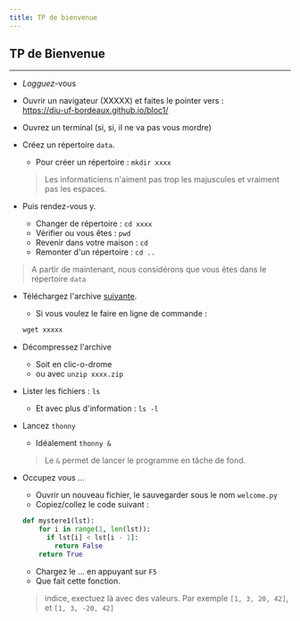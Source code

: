 ```yaml
---
title: TP de bienvenue
---
```


## TP de Bienvenue

---

- *Logguez*-vous

- Ouvrir un navigateur (XXXXX) et faites le pointer vers : \
  <https://diu-uf-bordeaux.github.io/bloc1/>

- Ouvrez un terminal (si, si, il ne va pas vous mordre)

- Créez un répertoire `data`.
  - Pour créer un répertoire : `mkdir xxxx`
  > Les informaticiens n'aiment pas trop les majuscules et vraiment pas les espaces.

- Puis rendez-vous y.
  - Changer de répertoire : `cd xxxx`
  - Vérifier ou vous êtes : `pwd`
  - Revenir dans votre maison : `cd`
  - Remonter d'un répertoire : `cd ..`

> A partir de maintenant, nous considérons que vous êtes dans le répertoire `data`

- Téléchargez l'archive [suivante](xxxxx).
  - Si vous voulez le faire en ligne de commande :
  ```python
  wget xxxxx
  ```

- Décompressez l'archive
  - Soit en clic-o-drome
  - ou avec `unzip xxxx.zip`

- Lister les fichiers : `ls`
    - Et avec plus d'information : `ls -l`

- Lancez `thonny`
  - Idéalement `thonny &`
  > Le `&` permet de lancer le programme en tâche de fond.

- Occupez vous ...
    - Ouvrir un nouveau fichier, le sauvegarder sous le nom `welcome.py`
    - Copiez/collez le code suivant :
    ```python
    def mystere1(lst):
        for i in range(1, len(lst)):
          if lst[i] < lst[i - 1]:
            return False
        return True
    ```
    - Chargez le ... en appuyant sur `F5`
    - Que fait cette fonction.
    > indice, exectuez là avec des valeurs.
    > Par exemple `[1, 3, 20, 42]`, et `[1, 3, -20, 42]`
